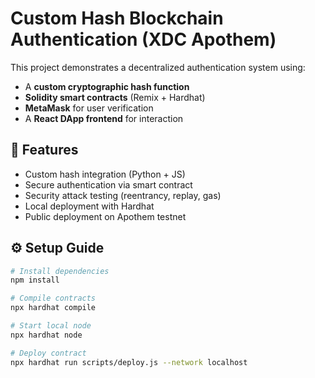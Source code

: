 # Custom Hash Blockchain Authentication (XDC Apothem)

This project demonstrates a decentralized authentication system using:
- A **custom cryptographic hash function**
- **Solidity smart contracts** (Remix + Hardhat)
- **MetaMask** for user verification
- A **React DApp frontend** for interaction

## 🚀 Features
- Custom hash integration (Python + JS)
- Secure authentication via smart contract
- Security attack testing (reentrancy, replay, gas)
- Local deployment with Hardhat
- Public deployment on Apothem testnet

## ⚙️ Setup Guide
```bash
# Install dependencies
npm install

# Compile contracts
npx hardhat compile

# Start local node
npx hardhat node

# Deploy contract
npx hardhat run scripts/deploy.js --network localhost
